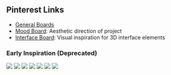
## Pinterest Links

+ [General Boards](https://www.pinterest.com/jonobrandel/what-you-dont-know/)
+ [Mood Board](https://www.pinterest.com/jonobrandel/what-you-dont-know/mood-board/): Aesthetic direction of project
+ [Interface Board](https://www.pinterest.com/jonobrandel/what-you-dont-know/interface-inspiration/): Visual inspiration for 3D interface elements

### Early Inspiration (Deprecated)
![](https://within-unlimited.github.io/what-you-dont-know/assets/inspiration/1.jpg)
![](https://within-unlimited.github.io/what-you-dont-know/assets/inspiration/2.jpg)
![](https://within-unlimited.github.io/what-you-dont-know/assets/inspiration/3.jpg)
![](https://within-unlimited.github.io/what-you-dont-know/assets/inspiration/4.gif)
![](https://within-unlimited.github.io/what-you-dont-know/assets/inspiration/5.jpg)
![](https://within-unlimited.github.io/what-you-dont-know/assets/inspiration/6.jpg)
![](https://within-unlimited.github.io/what-you-dont-know/assets/inspiration/7.jpg)
